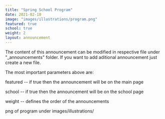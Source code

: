 ```yaml
---
title: "Spring School Program"
date: 2021-02-10
image: "images/illustrations/program.png"
featured: true
school: true
weight: 2
layout: announcement
---
```


The content of this announcement can be modified in respective file under "_announcements" folder.
If you want to add aditional announcement just create a new file.

The most important parameters above are:

featured -- if true then the announcement will be on the main page

school -- if true then the announcement will be on the school page

weight -- defines the order of the announcements


png of program under images/illustrations/